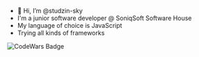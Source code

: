 - 👋 Hi, I’m @studzin-sky
- I'm a junior software developer @ SoniqSoft Software House 
- My language of choice is JavaScript
- Trying all kinds of frameworks

<img alt="CodeWars Badge" src="https://www.codewars.com/users/studzin-sky/badges/small">

<!---
studzin-sky/studzin-sky is a ✨ special ✨ repository because its `README.md` (this file) appears on your GitHub profile.
You can click the Preview link to take a look at your changes.
--->
